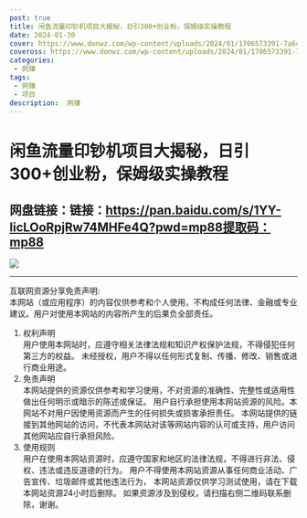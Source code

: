```yaml
---
post: true
title: 闲鱼流量印钞机项目大揭秘，日引300+创业粉，保姆级实操教程
date: 2024-01-30
cover: https://www.donwz.com/wp-content/uploads/2024/01/1706573391-7a6c4e6229c46c4.jpg
coveross: https://www.donwz.com/wp-content/uploads/2024/01/1706573391-7a6c4e6229c46c4.jpg
categories:
 - 网赚
tags:
 - 网赚
 - 项目
description:  网赚
---
```

# 闲鱼流量印钞机项目大揭秘，日引300+创业粉，保姆级实操教程

## 网盘链接：链接：https://pan.baidu.com/s/1YY-licLOoRpjRw74MHFe4Q?pwd=mp88提取码：mp88  

![](https://www.donwz.com/wp-content/uploads/2024/01/1706573391-7a6c4e6229c46c4.jpg)

---
互联网资源分享免责声明:  
本网站（或应用程序）的内容仅供参考和个人使用，不构成任何法律、金融或专业建议。用户对使用本网站的内容所产生的后果负全部责任。
1. 权利声明  
用户使用本网站时，应遵守相关法律法规和知识产权保护法规，不得侵犯任何第三方的权益。
未经授权，用户不得以任何形式复制、传播、修改、销售或进行商业用途。
2. 免责声明  
本网站提供的资源仅供参考和学习使用，不对资源的准确性、完整性或适用性做出任何明示或暗示的陈述或保证。
用户自行承担使用本网站资源的风险。本网站不对用户因使用资源而产生的任何损失或损害承担责任。
本网站提供的链接到其他网站的访问，不代表本网站对该等网站内容的认可或支持，用户访问其他网站应自行承担风险。
3. 使用规则  
用户在使用本网站资源时，应遵守国家和地区的法律法规，不得进行非法、侵权、违法或违反道德的行为。
用户不得使用本网站资源从事任何商业活动、广告宣传、垃圾邮件或其他违法行为，
本网站资源仅供学习测试使用，请在下载本网站资源24小时后删除。
如果资源涉及到侵权，请扫描右侧二维码联系删除，谢谢。
